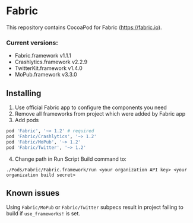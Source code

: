 Fabric
======
This repository contains CocoaPod for Fabric (https://fabric.io).

### Current versions:
* Fabric.framework v1.1.1
* Crashlytics.framework v2.2.9
* TwitterKit.framework v1.4.0
* MoPub.framework v3.3.0

## Installing
1. Use official Fabric app to configure the components you need
2. Remove all frameworks from project which were added by Fabric app
3. Add pods

  ```ruby
pod 'Fabric', '~> 1.2' # required
pod 'Fabric/Crashlytics', '~> 1.2'
pod 'Fabric/MoPub', '~> 1.2'
pod 'Fabric/Twitter', '~> 1.2'
```

4. Change path in Run Script Build command to:

  `./Pods/Fabric/Fabric.framework/run <your organization API key> <your organization build secret>`

## Known issues

Using `Fabric/MoPub` or `Fabric/Twitter` subpecs result in project failing to build if `use_frameworks!` is set.
